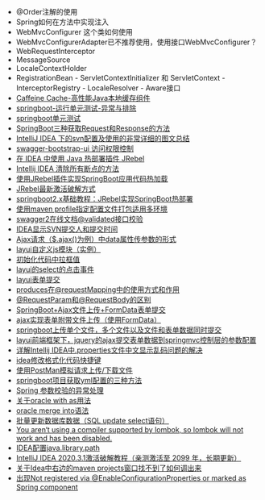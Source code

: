 - @Order注解的使用
- Spring如何在方法中实现注入
- WebMvcConfigurer  这个类如何使用
- WebMvcConfigurerAdapter已不推荐使用，使用接口WebMvcConfigurer？
- WebRequestInterceptor
- MessageSource
- LocaleContextHolder
- RegistrationBean
      - ServletContextInitializer 和 ServletContext
          - InterceptorRegistry
          - LocaleResolver
          - Aware接口
- [Caffeine Cache-高性能Java本地缓存组件](https://www.cnblogs.com/rickiyang/p/11074158.html)
- [springboot-运行单元测试-异常与排除](https://blog.csdn.net/matrixbbs/article/details/88567157)
- [springboot单元测试](https://www.cnblogs.com/fnlingnzb-learner/p/12068505.html)
- [SpringBoot三种获取Request和Response的方法](https://blog.csdn.net/jiulanhao/article/details/83068952)
- [IntelliJ IDEA 下的svn配置及使用的非常详细的图文总结](https://blog.csdn.net/qq_27093465/article/details/74898489)
- [swagger-bootstrap-ui 访问权限控制](https://blog.csdn.net/u010192145/article/details/89514376)
- [在 IDEA 中使用 Java 热部署插件 JRebel](https://mp.weixin.qq.com/s/A77LIKzl4lqLo2D6XhdkvA)
- [Intellij IDEA 清除所有断点的方法](https://blog.csdn.net/HeatDeath/article/details/79474335)
- [使用JRebel插件实现SpringBoot应用代码热加载](https://juejin.cn/post/6844903983484502024)
- [JRebel最新激活破解方式](https://www.cicoding.cn/other/jrebel-activation/)
- [springboot2.x基础教程：JRebel实现SpringBoot热部署](https://juejin.cn/post/6865287907348938765)
- [使用maven profile指定配置文件打包适用多环境](https://blog.csdn.net/qiaqia609/article/details/79507675)
- [swagger2在线文档@validated接口校验](https://blog.csdn.net/zx779441202/article/details/80020639)
- [IDEA显示SVN提交人和提交时间](https://blog.csdn.net/weixin_43554548/article/details/111216574)
- [Ajax请求（$.ajax()为例）中data属性传参数的形式](https://blog.csdn.net/qq_29569183/article/details/79194292)
- [layui自定义js模块（实例）](https://blog.csdn.net/weixin_36571185/article/details/78140969)
- [初始化代码中拉框值](https://www.yunbook.vip/post/b8069d67f64a.html)
- [layui的select的点击事件](https://blog.csdn.net/qq_37186342/article/details/80017769)
- [layui表单提交](https://www.cnblogs.com/xiaonantianmen/p/9224370.html)
- [produces在@requestMapping中的使用方式和作用](https://blog.csdn.net/jaryle/article/details/72965885)
- [@RequestParam和@RequestBody的区别](https://blog.csdn.net/feiyst/article/details/88431621)
- [SpringBoot+Ajax文件上传+FormData表单提交](https://blog.csdn.net/rocling/article/details/81639141?utm_medium=distribute.pc_relevant.none-task-blog-searchFromBaidu-1.control&depth_1-utm_source=distribute.pc_relevant.none-task-blog-searchFromBaidu-1.control)
- [ajax实现表单附带文件上传（使用FormData）](https://blog.csdn.net/IManiy/article/details/84948803?utm_medium=distribute.pc_relevant.none-task-blog-BlogCommendFromMachineLearnPai2-1.control&depth_1-utm_source=distribute.pc_relevant.none-task-blog-BlogCommendFromMachineLearnPai2-1.control)
- [springboot上传单个文件，多个文件以及文件和表单数据同时提交](https://blog.csdn.net/ethan__xu/article/details/106676806)
- [layui前端框架下，jquery的ajax提交表单数据到springmvc控制层的参数配置](https://blog.csdn.net/qq_34309663/article/details/80038037)
- [详解Intellij IDEA中.properties文件中文显示乱码问题的解决](https://www.cnblogs.com/telwanggs/p/11201032.html)
- [idea修改格式化代码快捷键](https://blog.csdn.net/u011328417/article/details/79328162)
- [使用PostMan模拟请求上传/下载文件](https://blog.csdn.net/qq_34244479/article/details/87917360)
- [springboot项目获取yml配置的三种方法](https://blog.csdn.net/weixin_45690436/article/details/106544754)
- [Spring 参数校验的异常处理](https://juejin.cn/post/6844904003684302861)
- [关于oracle with as用法](https://www.cnblogs.com/linjiqin/p/3152667.html)
- [oracle merge into语法](https://www.cnblogs.com/Springmoon-venn/p/8519557.html)
- [批量更新数据库数据（SQL update select语句）](https://blog.csdn.net/huchen0907/article/details/39891195)
- [You aren‘t using a compiler supported by lombok, so lombok will not work and has been disabled.](https://blog.csdn.net/wanniwa/article/details/109155143)
-    [IDEA配置java.library.path](https://blog.csdn.net/qq_22899021/article/details/80798234)
- [IntelliJ IDEA 2020.3.1激活破解教程（亲测激活至 2099 年，长期更新）](https://www.exception.site/essay/how-to-free-use-intellij-idea-2019-3)
- [关于Idea中右边的maven projects窗口找不到了如何调出来](https://blog.csdn.net/huajuanaini/article/details/51793336)
- [出现Not registered via @EnableConfigurationProperties or marked as Spring component](https://blog.csdn.net/weixin_41070914/article/details/89320361)